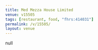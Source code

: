 ```yaml
---
title: Med Mezza House Limited
venue: v15505
tags: [restaurant, food, "fhrs:414031"]
permalink: /v/15505/
layout: venue
---
```

null
